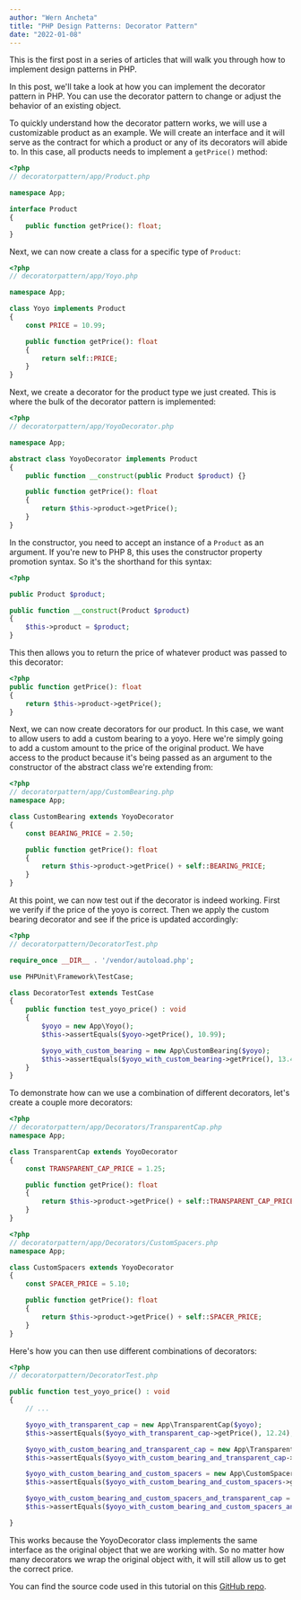 ```yaml
---
author: "Wern Ancheta"
title: "PHP Design Patterns: Decorator Pattern"
date: "2022-01-08"
---
```


This is the first post in a series of articles that will walk you through how to implement design patterns in PHP.

In this post, we'll take a look at how you can implement the decorator pattern in PHP.
You can use the decorator pattern to change or adjust the behavior of an existing object.

To quickly understand how the decorator pattern works, we will use a customizable product as an example.
We will create an interface and it will serve as the contract for which a product or any of its decorators will abide to.
In this case, all products needs to implement a `getPrice()` method:

```php
<?php 
// decoratorpattern/app/Product.php

namespace App;

interface Product 
{
    public function getPrice(): float;
}
```

Next, we can now create a class for a specific type of `Product`:

```php
<?php 
// decoratorpattern/app/Yoyo.php

namespace App;

class Yoyo implements Product
{
    const PRICE = 10.99;

    public function getPrice(): float
    {
        return self::PRICE;
    }
}
```

Next, we create a decorator for the product type we just created. This is where the bulk of the decorator pattern is implemented:

```php
<?php 
// decoratorpattern/app/YoyoDecorator.php

namespace App;

abstract class YoyoDecorator implements Product
{
    public function __construct(public Product $product) {}

    public function getPrice(): float
    {
        return $this->product->getPrice();
    }
}
```

In the constructor, you need to accept an instance of a `Product` as an argument. If you're new to PHP 8, this uses the constructor property promotion syntax. So it's the shorthand for this syntax:

```php 
<?php

public Product $product;

public function __construct(Product $product) 
{
    $this->product = $product;
}
```

This then allows you to return the price of whatever product was passed to this decorator:

```php
<?php
public function getPrice(): float
{
    return $this->product->getPrice();
} 
```

Next, we can now create decorators for our product. In this case, we want to allow users to add a custom bearing to a yoyo. Here we're simply going to add a custom amount to the price of the original product. We have access to the product because it's being passed as an argument to the constructor of the abstract class we're extending from:

```php
<?php 
// decoratorpattern/app/CustomBearing.php
namespace App;

class CustomBearing extends YoyoDecorator 
{
    const BEARING_PRICE = 2.50;

    public function getPrice(): float
    {
        return $this->product->getPrice() + self::BEARING_PRICE;
    }
} 
```

At this point, we can now test out if the decorator is indeed working. First we verify if the price of the yoyo is correct. Then we apply the custom bearing decorator and see if the price is updated accordingly:

```php
<?php 
// decoratorpattern/DecoratorTest.php

require_once __DIR__ . '/vendor/autoload.php';

use PHPUnit\Framework\TestCase;

class DecoratorTest extends TestCase
{
    public function test_yoyo_price() : void
    {
        $yoyo = new App\Yoyo();
        $this->assertEquals($yoyo->getPrice(), 10.99);

        $yoyo_with_custom_bearing = new App\CustomBearing($yoyo);
        $this->assertEquals($yoyo_with_custom_bearing->getPrice(), 13.49);
    }
}
```

To demonstrate how can we use a combination of different decorators, let's create a couple more decorators:

```php
<?php 
// decoratorpattern/app/Decorators/TransparentCap.php
namespace App;

class TransparentCap extends YoyoDecorator
{
    const TRANSPARENT_CAP_PRICE = 1.25;

    public function getPrice(): float
    {
        return $this->product->getPrice() + self::TRANSPARENT_CAP_PRICE;
    }
} 
```

```php 
<?php 
// decoratorpattern/app/Decorators/CustomSpacers.php
namespace App;

class CustomSpacers extends YoyoDecorator 
{
    const SPACER_PRICE = 5.10;

    public function getPrice(): float
    {
        return $this->product->getPrice() + self::SPACER_PRICE;
    }
}
```

Here's how you can then use different combinations of decorators:

```php
<?php 
// decoratorpattern/DecoratorTest.php

public function test_yoyo_price() : void
{
    // ...

    $yoyo_with_transparent_cap = new App\TransparentCap($yoyo);
    $this->assertEquals($yoyo_with_transparent_cap->getPrice(), 12.24);

    $yoyo_with_custom_bearing_and_transparent_cap = new App\TransparentCap(new App\CustomBearing($yoyo));
    $this->assertEquals($yoyo_with_custom_bearing_and_transparent_cap->getPrice(), 14.74);

    $yoyo_with_custom_bearing_and_custom_spacers = new App\CustomSpacers(new App\CustomBearing($yoyo));
    $this->assertEquals($yoyo_with_custom_bearing_and_custom_spacers->getPrice(), 18.59);

    $yoyo_with_custom_bearing_and_custom_spacers_and_transparent_cap = new App\TransparentCap(new App\CustomSpacers(new App\CustomBearing($yoyo)));
    $this->assertEquals($yoyo_with_custom_bearing_and_custom_spacers_and_transparent_cap->getPrice(), 19.84); 

}
```

This works because the YoyoDecorator class implements the same interface as the original object that we are working with. So no matter how many decorators we wrap the original object with, it will still allow us to get the correct price.

You can find the source code used in this tutorial on this [GitHub repo](https://github.com/anchetaWern/php-design-patterns).

